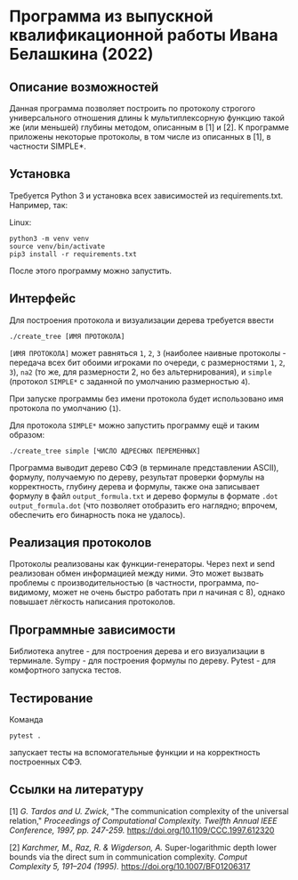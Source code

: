 # Программа из выпускной квалификационной работы Ивана Белашкина (2022)

## Описание возможностей

Данная программа позволяет построить по протоколу строгого универсального отношения длины k мультиплексорную функцию такой же (или меньшей) глубины методом, описанным в [1] и [2]. К программе приложены некоторые протоколы, в том числе из описанных в [1], в частности SIMPLE\*.

## Установка

Требуется Python 3 и установка всех зависимостей из requirements.txt. Например, так:

Linux:

```
python3 -m venv venv
source venv/bin/activate
pip3 install -r requirements.txt
```

После этого программу можно запустить.

## Интерфейс

Для построения протокола и визуализации дерева требуется ввести 

`./create_tree [ИМЯ ПРОТОКОЛА]`

`[ИМЯ ПРОТОКОЛА]` может равняться `1`, `2`, `3` (наиболее наивные протоколы - передача всех бит обоими игроками по очереди, с размерностями `1`, `2`, `3`), `na2` (то же, для размерности 2, но без альтернирования), и `simple` (протокол `SIMPLE*` с заданной по умолчанию размерностью `4`).

При запуске программы без имени протокола будет использовано имя протокола по умолчанию (`1`).

Для протокола `SIMPLE*` можно запустить программу ещё и таким образом:

`./create_tree simple [ЧИСЛО АДРЕСНЫХ ПЕРЕМЕННЫХ]`

Программа выводит дерево СФЭ (в терминале представлении ASCII), формулу, получаемую по дереву, результат проверки формулы на корректность, глубину дерева и формулы, также она записывает формулу в файл `output_formula.txt` и дерево формулы в формате `.dot` `output_formula.dot` (что позволяет отобразить его наглядно; впрочем, обеспечить его бинарность пока не удалось).

## Реализация протоколов

Протоколы реализованы как функции-генераторы. Через next и send реализован обмен информацией между ними. Это может вызвать проблемы с производительностью (в частности, программа, по-видимому, может не очень быстро работать при $n$ начиная с 8), однако повышает лёгкость написания протоколов.

## Программные зависимости

Библиотека anytree - для построения дерева и его визуализации в терминале. Sympy - для построения формулы по дереву. Pytest - для комфортного запуска тестов.

## Тестирование

Команда

`pytest .` 

запускает тесты на вспомогательные функции и на корректность построенных СФЭ. 

## Ссылки на литературу 

[1] _G. Tardos and U. Zwick_, "The communication complexity of the universal relation," _Proceedings of Computational Complexity. Twelfth Annual IEEE Conference, 1997, pp. 247-259._ https://doi.org/10.1109/CCC.1997.612320

[2] _Karchmer, M., Raz, R. & Wigderson, A._ Super-logarithmic depth lower bounds via the direct sum in communication complexity. _Comput Complexity 5, 191–204 (1995)._ https://doi.org/10.1007/BF01206317
